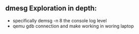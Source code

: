 ## dmesg Exploration in depth:
- specifically demsg -n 8 the console log level
- qemu gdb connection and make working in woring laptop 
